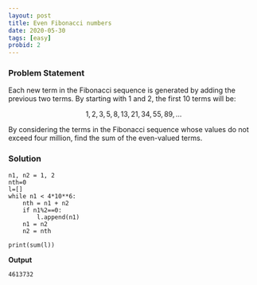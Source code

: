 ```yaml
---
layout: post
title: Even Fibonacci numbers
date: 2020-05-30
tags: [easy]
probid: 2
---
```


### Problem Statement 


Each new term in the Fibonacci sequence is generated by adding the previous two terms. By starting with 1 and 2, the first 10 terms will be:

$$
1, 2, 3, 5, 8, 13, 21, 34, 55, 89, ...
$$

By considering the terms in the Fibonacci sequence whose values do not exceed four million, find the sum of the even-valued terms.

### Solution

```
n1, n2 = 1, 2
nth=0
l=[]
while n1 < 4*10**6:
    nth = n1 + n2
    if n1%2==0:
        l.append(n1)
    n1 = n2
    n2 = nth

print(sum(l))
```

**Output**

```
4613732
```